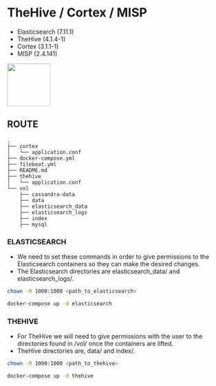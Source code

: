 # TheHive / Cortex / MISP
- Elasticsearch (7.11.1)
- TheHive (4.1.4-1)
- Cortex (3.1.1-1)
- MISP (2.4.141)

<img src="https://blogthehiveproject.files.wordpress.com/2018/11/the-hive-logo-schc3a9ma-v1_plan-de-travail-11.png" style="width: 100px;"/>


## ROUTE
```
.
├── cortex
│   └── application.conf
├── docker-compose.yml
├── filebeat.yml
├── README.md
├── thehive
│   └── application.conf
└── vol
    ├── cassandra-data
    ├── data
    ├── elasticsearch_data
    ├── elasticsearch_logs
    ├── index
    ├── mysql
```


### ELASTICSEARCH
- We need to set these commands in order to give permissions to the Elasticsearch containers so they can make the desired changes.
- The Elasticsearch directories are elasticsearch_data/ and elasticsearch_logs/.
```bash
chown -R 1000:1000 <path_to_elasticsearch>
```
```bash
docker-compose up -d elasticsearch
```

### THEHIVE
- For TheHive we will need to give permissions with the user to the directories found in /vol/ once the containers are lifted.
- TheHive directories are, data/ and index/.
```bash
chown -R 1000:1000 <path_to_thehive>
```
```bash
docker-compose up -d thehive
```

